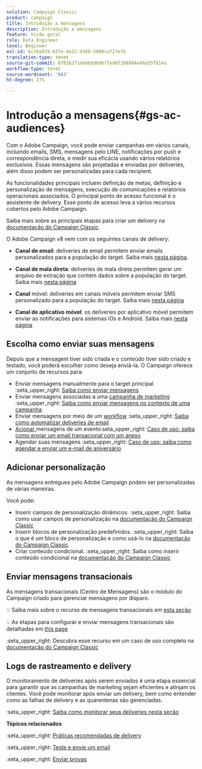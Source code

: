 ```yaml
---
solution: Campaign Classic
product: campaign
title: Introdução a mensagens
description: Introdução a mensagens
feature: Visão geral
role: Data Engineer
level: Beginner
exl-id: 6cf8a929-637e-4e51-9160-5980ca727efb
translation-type: tm+mt
source-git-commit: 87836271deb6bd69b7fed07108884e49a55f814a
workflow-type: tm+mt
source-wordcount: '663'
ht-degree: 27%

---
```


# Introdução a mensagens{#gs-ac-audiences}

Com o Adobe Campaign, você pode enviar campanhas em vários canais, incluindo emails, SMS, mensagens pelo LINE, notificações por push e correspondência direta, e medir sua eficácia usando vários relatórios exclusivos. Essas mensagens são projetadas e enviadas por deliveries, além disso podem ser personalizadas para cada recipient.

As funcionalidades principais incluem definição de metas, definição e personalização de mensagens, execução de comunicações e relatórios operacionais associados. O principal ponto de acesso funcional é o assistente de delivery. Esse ponto de acesso leva a vários recursos cobertos pelo Adobe Campaign.

Saiba mais sobre as principais etapas para criar um delivery na [documentação do Campaign Classic](https://experienceleague.adobe.com/docs/campaign-classic/using/sending-messages/key-steps-when-creating-a-delivery/steps-about-delivery-creation-steps.html).

O Adobe Campaign v8 vem com os seguintes canais de delivery:

* **Canal de email**: deliveries de email permitem enviar emails personalizados para a população do target. Saiba mais [nesta página](../send/email.md).

* **Canal de mala direta**: deliveries de mala direta permitem gerar um arquivo de extração que contém dados sobre a população do target.  Saiba mais [nesta página](../send/direct-mail.md)

* **Canal** móvel: deliveries em canais móveis permitem enviar SMS personalizado para a população do target.  Saiba mais [nesta página](../send/sms.md)

* **Canal de aplicativo móvel**: os deliveries por aplicativo móvel permitem enviar as notificações para sistemas iOs e Android.  Saiba mais [nesta página](../send/push.md)

## Escolha como enviar suas mensagens

Depois que a mensagem tiver sido criada e o conteúdo tiver sido criado e testado, você poderá escolher como deseja enviá-la. O Campaign oferece um conjunto de recursos para:

* Enviar mensagens manualmente para o target principal
:seta_upper_right: [Saiba como enviar mensagens](https://experienceleague.adobe.com/docs/campaign-classic/using/sending-messages/sending-emails/sending-an-email/sending-messages.html)
* Enviar mensagens associadas a uma [campanha de marketing](https://experienceleague.adobe.com/docs/campaign-classic/using/orchestrating-campaigns/orchestrate-campaigns/setting-up-marketing-campaigns.html)
:seta_upper_right: [Saiba como enviar mensagens no contexto de uma campanha](https://experienceleague.adobe.com/docs/campaign-classic/using/orchestrating-campaigns/orchestrate-campaigns/marketing-campaign-deliveries.html).
* Enviar mensagens por meio de um [workflow](https://experienceleague.adobe.com/docs/campaign-classic/using/automating-with-workflows/introduction/about-workflows.html)
:seta_upper_right: [Saiba como automatizar deliveries de email](https://experienceleague.adobe.com/docs/campaign-classic/using/automating-with-workflows/action-activities/delivery.html)
* [Acionar ](https://experienceleague.adobe.com/docs/campaign-classic/using/transactional-messaging/introduction/about-transactional-messaging.html) mensagens de um evento:seta_upper_right:  [Caso de uso: saiba como enviar um email transacional com um anexo](https://experienceleague.adobe.com/docs/campaign-classic/using/transactional-messaging/use-case/transactional-email-with-attachments.html)
* Agendar suas mensagens
:seta_upper_right: [Caso de uso: saiba como agendar e enviar um e-mail de aniversário](https://experienceleague.adobe.com/docs/campaign-classic/using/automating-with-workflows/use-cases/deliveries/sending-a-birthday-email.html?)


## Adicionar personalização

As mensagens entregues pelo Adobe Campaign podem ser personalizadas de várias maneiras.

Você pode:

* Inserir campos de personalização dinâmicos.
:seta_upper_right: Saiba como usar campos de personalização na [documentação do Campaign Classic](https://experienceleague.adobe.com/docs/campaign-classic/using/sending-messages/personalizing-deliveries/personalization-fields.html)
* Inserir blocos de personalização predefinidos.
:seta_upper_right: Saiba o que é um bloco de personalização e como usá-lo na [documentação do Campaign Classic](https://experienceleague.adobe.com/docs/campaign-classic/using/sending-messages/personalizing-deliveries/personalization-blocks.html)
* Criar conteúdo condicional.
:seta_upper_right: Saiba como inserir conteúdo condicional na [documentação do Campaign Classic](https://experienceleague.adobe.com/docs/campaign-classic/using/sending-messages/personalizing-deliveries/conditional-content.html)

## Enviar mensagens transacionais

As mensagens transacionais (Centro de Mensagens) são o módulo do Campaign criado para gerenciar mensagens por disparo.

:bulb: Saiba mais sobre o recurso de mensagens transacionais em [esta seção](../dev/architecture.md#transac-msg-archi)

:bulb: As etapas para configurar e enviar mensagens transacionais são detalhadas em [this page](../send/transactional.md)

:seta_upper_right: Descubra esse recurso em um caso de uso completo na [documentação do Campaign Classic](https://experienceleague.adobe.com/docs/campaign-classic/using/transactional-messaging/use-case/transactional-email-with-attachments.html?lang=en#transactional-messaging)

## Logs de rastreamento e delivery

O monitoramento de deliveries após serem enviados é uma etapa essencial para garantir que as campanhas de marketing sejam eficientes e atinjam os clientes. Você pode monitorar após enviar um delivery, bem como entender como as falhas de delivery e as quarentenas são gerenciadas.

:seta_upper_right: [Saiba como monitorar seus deliveries nesta seção](https://experienceleague.adobe.com/docs/campaign-classic/using/sending-messages/monitoring-deliveries/about-delivery-monitoring.html?lang=en#sending-messages)


**Tópicos relacionados**

:seta_upper_right:  [Práticas recomendadas de delivery](https://experienceleague.adobe.com/docs/campaign-classic/using/sending-messages/key-steps-when-creating-a-delivery/delivery-bestpractices/delivery-best-practices.html)

:seta_upper_right:  [Teste e envie um email](https://experienceleague.adobe.com/docs/campaign-classic/using/sending-messages/sending-emails/sending-an-email/sending-messages.html)

:seta_upper_right:  [Enviar provas](https://experienceleague.adobe.com/docs/campaign-classic/using/sending-messages/key-steps-when-creating-a-delivery/steps-validating-the-delivery.html)
